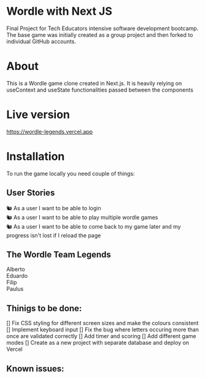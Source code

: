 # Wordle with Next JS

Final Project for Tech Educators intensive software development bootcamp.
The base game was initially created as a group project and then forked to individual GitHub accounts.

# About

This is a Wordle game clone created in Next.js. It is heavily relying on useContext and useState functionalities passed between the components

# Live version

https://wordle-legends.vercel.app

# Installation

To run the game locally you need couple of things:

## User Stories

🐿️ As a user I want to be able to login  
🐿️ As a user I want to be able to play multiple wordle games  
🐿️ As a user I want to be able to come back to my game later and my progress isn't lost if I reload the page

## The Wordle Team Legends

Alberto  
Eduardo  
Filip  
Paulus

## Thinigs to be done:

[] Fix CSS styling for different screen sizes and make the colours consistent
[] Implement keyboard input
[] Fix the bug where letters occuring more than once are validated correctly
[] Add timer and scoring
[] Add different game modes
[] Create as a new project with separate database and deploy on Vercel

## Known issues:
